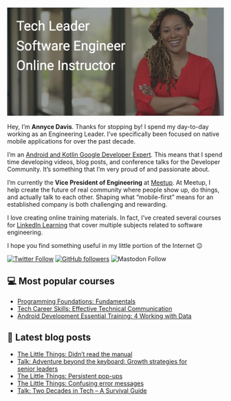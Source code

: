 ![Banner image for adavis GitHub profile](images/banner_image_github_profile_adavis.png)

Hey, I’m **Annyce Davis**. Thanks for stopping by! I spend my day-to-day working as an Engineering Leader. I’ve specifically been focused on native mobile applications for over the past decade.

I’m an [Android and Kotlin Google Developer Expert](https://developers.google.com/community/experts/directory/profile/profile-annyce-davis). This means that I spend time developing videos, blog posts, and conference talks for the Developer Community. It’s something that I’m very proud of and passionate about.

I’m currently the **Vice President of Engineering** at [Meetup](https://www.meetup.com/). At Meetup, I help create the future of real community where people show up, do things, and actually talk to each other. Shaping what “mobile-first” means for an established company is both challenging and rewarding.

I love creating online training materials. In fact, I’ve created several courses for [LinkedIn Learning](https://www.linkedin.com/learning/instructors/annyce-davis?u=0) that cover multiple subjects related to software engineering.

I hope you find something useful in my little portion of the Internet :wink:

[![Twitter Follow](https://img.shields.io/twitter/follow/brwngrldev?color=%23e71f2e&style=for-the-badge&logo=twitter&label=brwngrldev)](https://twitter.com/brwngrldev) [![GitHub followers](https://img.shields.io/github/followers/adavis?color=%23e71f2e&style=for-the-badge&logo=github)](https://github.com/adavis?tab=followers) ![Mastodon Follow](https://img.shields.io/mastodon/follow/109274424811532162?domain=https%3A%2F%2Fandroiddev.social&style=for-the-badge&logo=mastodon&color=%2323e71f2)

## :computer: Most popular courses
- [Programming Foundations: Fundamentals](https://www.linkedin.com/learning/programming-foundations-fundamentals-3)
- [Tech Career Skills: Effective Technical Communication](https://www.linkedin.com/learning/tech-career-skills-effective-technical-communication?u=0)
- [Android Development Essential Training: 4 Working with Data](https://www.linkedin.com/learning/android-development-essential-training-4-working-with-data/developing-data-driven-apps)

## :notebook: Latest blog posts
<!-- BLOG-POST-LIST:START -->
- [The Little Things: Didn’t read the manual](https://annycedavis.com/2024/10/the-little-things-didnt-read-the-manual.html?utm_source=rss&utm_medium=rss&utm_campaign=the-little-things-didnt-read-the-manual)
- [Talk: Adventure beyond the keyboard: Growth strategies for senior leaders](https://annycedavis.com/2024/09/talk-growth-strategies-for-senior-leaders.html?utm_source=rss&utm_medium=rss&utm_campaign=talk-growth-strategies-for-senior-leaders)
- [The Little Things: Persistent pop-ups](https://annycedavis.com/2024/07/the-little-things-persistent-pop-ups.html?utm_source=rss&utm_medium=rss&utm_campaign=the-little-things-persistent-pop-ups)
- [The Little Things: Confusing error messages](https://annycedavis.com/2024/06/the-little-things-confusing-error-messages.html?utm_source=rss&utm_medium=rss&utm_campaign=the-little-things-confusing-error-messages)
- [Talk: Two Decades in Tech – A Survival Guide](https://annycedavis.com/2024/06/talk-two-decades-in-tech-a-survival-guide.html?utm_source=rss&utm_medium=rss&utm_campaign=talk-two-decades-in-tech-a-survival-guide)
<!-- BLOG-POST-LIST:END -->
